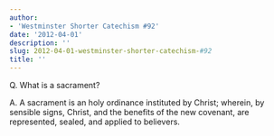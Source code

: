```yaml
---
author:
- 'Westminster Shorter Catechism #92'
date: '2012-04-01'
description: ''
slug: 2012-04-01-westminster-shorter-catechism-#92
title: ''
---
```

Q. What is a sacrament?

A. A sacrament is an holy ordinance instituted by Christ; wherein, by sensible signs, Christ, and the benefits of the new covenant, are represented, sealed, and applied to believers.



